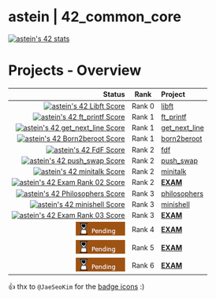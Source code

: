 # astein | 42_common_core

[![astein's 42 stats](https://badge42.vercel.app/api/v2/clipcdl9g003008ju3zj0h44e/stats?cursusId=21&coalitionId=289)](https://profile.intra.42.fr/users/astein)



# Projects - Overview

| Status                                                                                                                                   |  Rank  | Project                             |
| ---:                                                                                                                                     | :---:  | :---                                |
| [![astein's 42 Libft Score](https://badge42.vercel.app/api/v2/clipcdl9g003008ju3zj0h44e/project/3060883)](./01_libft)                    | Rank 0 | [libft](./01_libft)                 |
| [![astein's 42 ft_printf Score](https://badge42.vercel.app/api/v2/clipcdl9g003008ju3zj0h44e/project/3072972)](./02_ft_printf)            | Rank 1 | [ft_printf](./02_ft_printf)         |
| [![astein's 42 get_next_line Score](https://badge42.vercel.app/api/v2/clipcdl9g003008ju3zj0h44e/project/3077522)](./03_get_next_line)    | Rank 1 | [get_next_line](./03_get_next_line) |
| [![astein's 42 Born2beroot Score](https://badge42.vercel.app/api/v2/clipcdl9g003008ju3zj0h44e/project/3094208)](./04_born2beroot)        | Rank 1 | [born2beroot](./04_born2beroot)     |
| [![astein's 42 FdF Score](https://badge42.vercel.app/api/v2/clipcdl9g003008ju3zj0h44e/project/3095759)](./05_fdf)                        | Rank 2 | [fdf](./05_fdf)                     |
| [![astein's 42 push_swap Score](https://badge42.vercel.app/api/v2/clipcdl9g003008ju3zj0h44e/project/3096056)](./06_push_swap)            | Rank 2 | [push_swap](./06_push_swap)         |
| [![astein's 42 minitalk Score](https://badge42.vercel.app/api/v2/clipcdl9g003008ju3zj0h44e/project/3112131)](./07_minitalk)              | Rank 2 | [minitalk](./07_minitalk)           |
| 	[![astein's 42 Exam Rank 02 Score](https://badge42.vercel.app/api/v2/clipcdl9g003008ju3zj0h44e/project/3104734)](https://projects.intra.42.fr/projects/exam-rank-02)| Rank 2 | [**EXAM**](https://projects.intra.42.fr/projects/exam-rank-02) |
| [![astein's 42 Philosophers Score](https://badge42.vercel.app/api/v2/clipcdl9g003008ju3zj0h44e/project/3205535)](./08_philosophers)      | Rank 3 | [philosophers](./08_philosophers)   |
| [![astein's 42 minishell Score](https://badge42.vercel.app/api/v2/clipcdl9g003008ju3zj0h44e/project/3205536)](./09_mimishell)            | Rank 3 | [minishell](./09_minishell)         |
| 	[![astein's 42 Exam Rank 03 Score](https://badge42.vercel.app/api/v2/clipcdl9g003008ju3zj0h44e/project/3205534)](https://projects.intra.42.fr/projects/exam-rank-03) | Rank 3 | [**EXAM**](https://projects.intra.42.fr/projects/exam-rank-03) |
| 	[![astein's 42 Exam Rank 04 Score](./pending.png)](https://projects.intra.42.fr/projects/exam-rank-04) | Rank 4 | [**EXAM**](https://projects.intra.42.fr/projects/exam-rank-04) |
| 	[![astein's 42 Exam Rank 05 Score](./pending.png)](https://projects.intra.42.fr/projects/exam-rank-05) | Rank 5 | [**EXAM**](https://projects.intra.42.fr/projects/exam-rank-05) |
| 	[![astein's 42 Exam Rank 06 Score](./pending.png)](https://projects.intra.42.fr/projects/exam-rank-06) | Rank 6 | [**EXAM**](https://projects.intra.42.fr/projects/exam-rank-06) |

 👍 thx to ```@JaeSeoKim``` for the [badge icons](https://github.com/JaeSeoKim/badge42) :)




